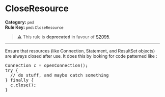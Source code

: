 # CloseResource
**Category:** `pmd`<br/>
**Rule Key:** `pmd:CloseResource`<br/>
> :warning: This rule is **deprecated** in favour of [S2095](https://rules.sonarsource.com/java/RSPEC-2095).

-----

Ensure that resources (like Connection, Statement, and ResultSet objects) are always closed after use. It does this by looking for code patterned like :
<pre>
Connection c = openConnection();
try {
  // do stuff, and maybe catch something
} finally {
  c.close();
}
</pre>
